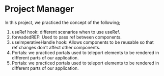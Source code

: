 # Project Manager
In this project, we practiced the concept of the following;

1. useRef hook: different scenarios when to use useRef.
2. forwadedREF: Used to pass ref between components.
3. useImperativeHandle hook: Allows components to be reusable so that ref changes don't affect other components.
4. Portals: we practiced portals used to teleport elements to be rendered in different parts of our application.
4. Portals: we practiced portals used to teleport elements to be rendered in different parts of our application.

